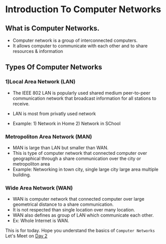 # Introduction To Computer Networks
## What is Computer Networks.
- Computer network is a group of interconnected computers.
- It allows computer to communicate with each other and to share resources & information

## Types Of Computer Networks 
### 1)Local Area Network (LAN)
- The IEEE 802 LAN is popularly used shared medium peer-to-peer communication network that broadcast information for all stations to receive.

- LAN is most from privatly used network
- Example: 
         1) Network in Home  2) Network in SChool

### Metropoliton Area Network (MAN)
- MAN is large than LAN but smaller than WAN.
- This is type of computer network that connected computer over geographical through a share communication over the city or metropoliton area
- Example: Networking in town city, single large city large area multiple building.

### Wide Area Network (WAN)
- WAN is computer network that connected computer over large geometrical distance to a share communication.
- It is not respected than single location over many location.
- WAN also defines as group of LAN which communicate each other.
- Ex: Whole Internet is WAN.

This is for today. Hope you understand the basics of `Computer Networks`
Let's Meet on  [Day 2](Days/day02.md)
